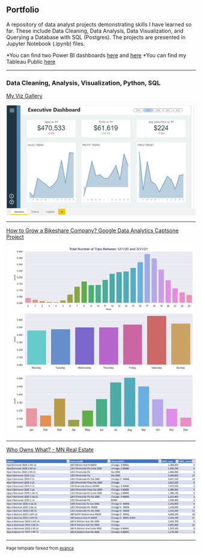 ## Portfolio
A repository of data analyst projects demonstrating skills I have learned so far. These include Data Cleaning, Data Analysis, Data Visualization, and Querying a Database with SQL (Postgres). The projects are presented in Jupyter Notebook (.ipynb) files.

*You can find two Power BI dashboards [here](https://github.com/jsamstad/powerbi/blob/87c4e9909cf05c7561fc8919672533e2b92aaaa6/Dashboard.pbix) and [here](https://github.com/jsamstad/powerbi/blob/87c4e9909cf05c7561fc8919672533e2b92aaaa6/Dashboard%20-%20KPI.pbix)
*You can find my Tableau Public [here](https://public.tableau.com/app/profile/john.samstad)

---

### Data Cleaning, Analysis, Visualization, Python, SQL

[My Viz Gallery](https://photos.app.goo.gl/6D6mf5U7NebL4pDv9)
\
\
<img src="images/Screenshot.jpg?raw=true"/>

---
[How to Grow a Bikeshare Company?  Google Data Analytics Captsone Project](https://github.com/jsamstad/Google-Case-Study)
\
\
<img src="images/bikeshare.JPG?raw=true"/>

---
[Who Owns What? - MN Real Estate](https://github.com/jsamstad/TCRealEstate)
\
\
<img src="images/mnrealestate.JPG?raw=true"/>



---
<p style="font-size:11px">Page template forked from <a href="https://github.com/evanca/quick-portfolio">evanca</a></p>
<!-- Remove above link if you don't want to attibute -->
